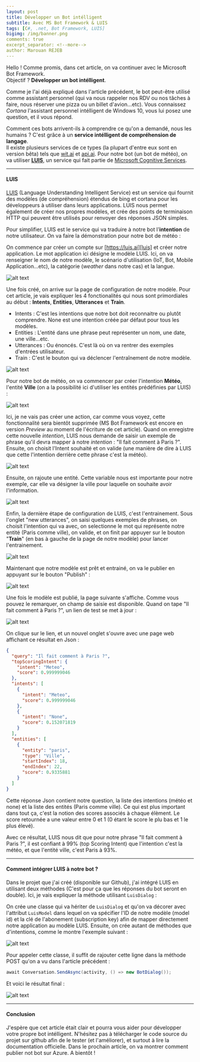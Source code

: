 ```yaml
---
layout: post
title: Développer un Bot intélligent
subtitle: Avec MS Bot Framework & LUIS
tags: [C#, .net, Bot Framework, LUIS]
bigimg: /img/banner.png
comments: true
excerpt_separator: <!--more-->
author: Marouan REJEB
---
```


Hello ! Comme promis, dans cet article, on va continuer avec le Microsoft Bot Framework.  
Objectif ? **Développer un bot intélligent**.  
<!--more-->  
Comme je l'ai déjà expliqué dans l'article précédent, le bot peut-être utilisé comme assistant personnel (qui va nous rappeler nos RDV ou nos tâches à faire, nous réserver une pizza ou un billet d'avion...etc).
Vous connaissez _Cortana_ l'assistant personnel intélligent de Windows 10, vous lui posez une question, et il vous répond.  

Comment ces bots arrivent-ils à comprendre ce qu'on a demandé, nous les humains ? C'est grâce à un **service intélligent de compréhension de langage**.  
Il existe plusieurs services de ce types (la plupart d'entre eux sont en version bêta) tels que [wit.ai][wit] et [api.ai][api]. Pour notre bot (un bot de météo), on va utiliser [**LUIS**][luis], un service qui fait partie de [Microsoft Cognitive Services][mcs].  

---

#### LUIS  

[LUIS][luis] (Language Understanding Intelligent Service) est un service qui fournit des modèles (de compréhension) étendus de bing et cortana pour les développeurs à utiliser dans leurs applications. LUIS nous permet également de créer nos propres modèles, et crée des points de terminaison HTTP qui peuvent être utilisés pour renvoyer des réponses JSON simples.  

Pour simplifier, LUIS est le service qui va traduire à notre bot l'**intention** de notre utilisateur. On va faire la démonstration pour notre bot de météo :  

On commence par créer un compte sur [https://luis.ai][luis] et créer notre application. Le mot application ici désigne le modèle LUIS. Ici, on va renseigner le nom de notre modèle, le scénario d'utilisation (IoT, Bot, Mobile Application...etc), la catégorie (_weather_ dans notre cas) et la langue.

![alt text][luisCreate]  

Une fois créé, on arrive sur la page de configuration de notre modèle. Pour cet article, je vais expliquer les 4 fonctionalités qui nous sont primordiales au début : **Intents**, **Entities**, **Utterances** et **Train**. 

 * Intents : C'est les intentions que notre bot doit reconnaitre ou plutôt comprendre. None est une intention créée par défaut pour tous les modèles.
 * Entities : L'entité dans une phrase peut représenter un nom, une date, une ville...etc.
 * Utterances : Ou énoncés. C'est là où on va rentrer des exemples d'entrées utilisateur.
 * Train : C'est le bouton qui va déclencer l'entraînement de notre modèle.

![alt text][luisHome]  

Pour notre bot de météo, on va commencer par créer l'intention **Météo**, l'entité **Ville** (on a la possibilité ici d'utiliser les entités prédéfinies par LUIS) :

![alt text][luisIntent]  

Ici, je ne vais pas créer une action, car comme vous voyez, cette fonctionnalité sera bientôt supprimée (MS Bot Framework est encore en version _Preview_ au moment de l'écriture de cet article). Quand on enregistre cette nouvelle _intention_, LUIS nous demande de saisir un exemple de phrase qu'il devra mapper à notre _intention_ : "Il fait comment à Paris ?". Ensuite, on choisit l'Intent souhaité et on valide (une manière de dire à LUIS que cette l'intention derrière cette phrase c'est la météo).

![alt text][luisIntentSubmit]  

Ensuite, on rajoute une entité. Cette variable nous est importante pour notre exemple, car elle va désigner la ville pour laquelle on souhaite avoir l'information. 

![alt text][luisEntity]  

Enfin, la dernière étape de configuration de LUIS, c'est l'entrainement. Sous l'onglet "new utterances", on saisi quelques exemples de phrases, on choisit l'intention qui va avec, on selectionne le mot qui représente notre entité (Paris comme ville), on valide, et on finit par appuyer sur le bouton "**Train**" (en bas à gauche de la page de notre modèle) pour lancer l'entrainement.

![alt text][luisUtterance]  

Maintenant que notre modèle est prêt et entrainé, on va le publier en appuyant sur le bouton "Publish" :

![alt text][luisPublish]  

 Une fois le modèle est publié, la page suivante s'affiche. Comme vous pouvez le remarquer, on champ de saisie est disponible. Quand on tape "Il fait comment à Paris ?", un lien de test se met à jour :

![alt text][luisQuery] 

On clique sur le lien, et un nouvel onglet s'ouvre avec une page web affichant ce résultat en Json : 

```json
{
  "query": "Il fait comment à Paris ?",
  "topScoringIntent": {
    "intent": "Meteo",
    "score": 0.999999046
  },
  "intents": [
    {
      "intent": "Meteo",
      "score": 0.999999046
    },
    {
      "intent": "None",
      "score": 0.152071819
    }
  ],
  "entities": [
    {
      "entity": "paris",
      "type": "Ville",
      "startIndex": 18,
      "endIndex": 22,
      "score": 0.9335881
    }
  ]
}
```

Cette réponse Json contient notre question, la liste des intentions (météo et none) et la liste des entités (Paris comme ville). Ce qui est plus important dans tout ça, c'est la notion des scores associés à chaque élèment. Le score retournée a une valeur entre 0 et 1 (0 étant le score le plu bas et 1 le plus élevé).  

Avec ce résultat, LUIS nous dit que pour notre phrase "Il fait comment à Paris ?", il est confiant à 99% (top Scoring Intent) que l'intention c'est la météo, et que l'entité ville, c'est Paris à 93%.

---

#### Comment intégrer LUIS à notre bot ?  

Dans le projet que j'ai créé (disponible sur Github), j'ai intégré LUIS en utilisant deux méthodes (C'est pour ça que les réponses du bot seront en double). Ici, je vais expliquer la méthode utilisant `LuisDialog` :  

On crée une classe qui va hériter de `LuisDialog` et qu'on va décorer avec l'attribut `LuisModel` dans lequel on va spécifier l'ID de notre modèle (model id) et la clé de l'abonement (subscription key) afin de mapper directement notre application au modèle LUIS. Ensuite, on crée autant de méthodes que d'intentions, comme le montre l'exemple suivant :

![alt text][luisCode]  

Pour appeler cette classe, il suffit de rajouter cette ligne dans la méthode POST qu'on a vu dans l'article précédent :  

```cs
await Conversation.SendAsync(activity, () => new BotDialog());
```

Et voici le résultat final :  

![alt text][WeatherBotResult]  

---  

#### Conclusion
J'espère que cet article était clair et pourra vous aider pour développer votre propre bot intélligent. N'hésitez pas à télécharger le code source du projet sur github afin de le tester (et l'améliorer), et surtout à lire la documentation officielle. Dans le prochain article, on va montrer comment publier not bot sur Azure. A bientôt !


[wit]: https://wit.ai/
[api]: https://api.ai/
[luis]: https://www.luis.ai/
[mcs]: https://www.microsoft.com/cognitive-services/en-us/

[luisCreate]: https://cdn.rawgit.com/MarouanRejeb/marouanrejeb.github.io/205cf835/img/luisCreate.png
[luisHome]: https://cdn.rawgit.com/MarouanRejeb/marouanrejeb.github.io/205cf835/img/luisHome.png
[luisIntent]: https://cdn.rawgit.com/MarouanRejeb/marouanrejeb.github.io/205cf835/img/luisIntent.png
[luisIntentSubmit]: https://cdn.rawgit.com/MarouanRejeb/marouanrejeb.github.io/205cf835/img/luisIntentSubmit.png
[luisEntity]: https://cdn.rawgit.com/MarouanRejeb/marouanrejeb.github.io/205cf835/img/luisEntity.png
[luisUtterance]: https://cdn.rawgit.com/MarouanRejeb/marouanrejeb.github.io/205cf835/img/luisUtterance.png
[luisPublish]: https://cdn.rawgit.com/MarouanRejeb/marouanrejeb.github.io/205cf835/img/luisPublish.png
[luisQuery]: https://cdn.rawgit.com/MarouanRejeb/marouanrejeb.github.io/205cf835/img/luisQuery.png
[WeatherBotResult]: https://cdn.rawgit.com/MarouanRejeb/marouanrejeb.github.io/205cf835/img/WeatherBotResult.png
[luisCode]: https://cdn.rawgit.com/MarouanRejeb/marouanrejeb.github.io/205cf835/img/luisCode.png